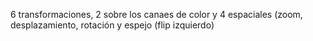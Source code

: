 6 transformaciones, 2 sobre los canaes de color y 4 espaciales (zoom, desplazamiento, rotación y espejo (flip izquierdo)
